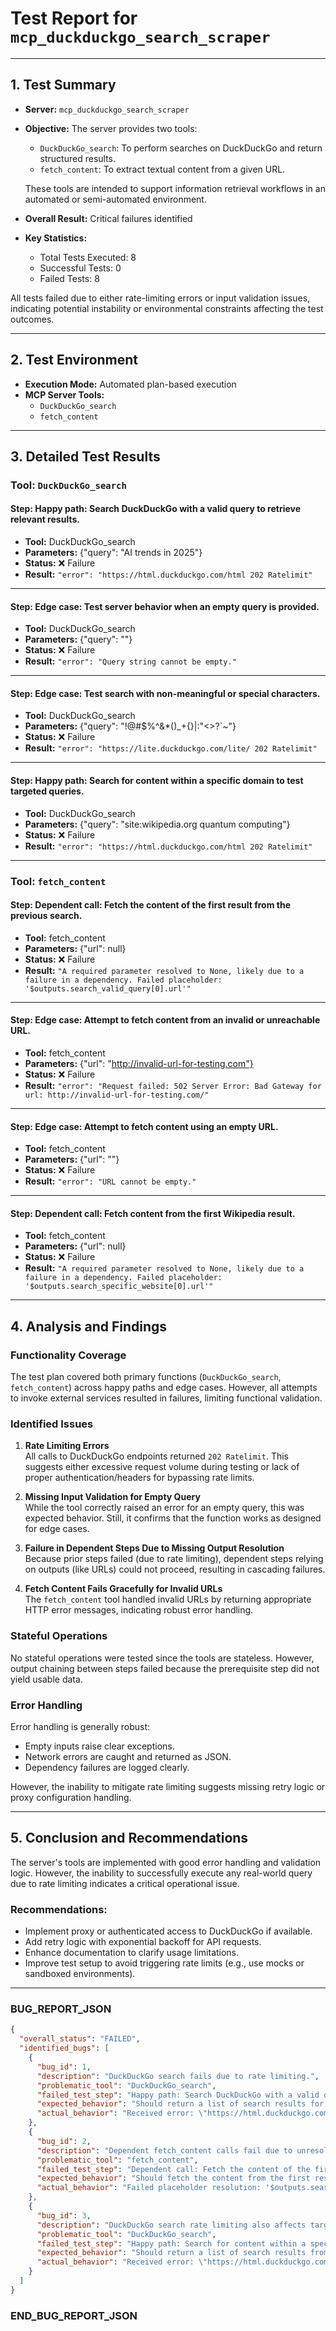 # Test Report for `mcp_duckduckgo_search_scraper`

---

## 1. Test Summary

- **Server:** `mcp_duckduckgo_search_scraper`
- **Objective:** The server provides two tools:
  - `DuckDuckGo_search`: To perform searches on DuckDuckGo and return structured results.
  - `fetch_content`: To extract textual content from a given URL.
  
  These tools are intended to support information retrieval workflows in an automated or semi-automated environment.

- **Overall Result:** Critical failures identified
- **Key Statistics:**
  - Total Tests Executed: 8
  - Successful Tests: 0
  - Failed Tests: 8

All tests failed due to either rate-limiting errors or input validation issues, indicating potential instability or environmental constraints affecting the test outcomes.

---

## 2. Test Environment

- **Execution Mode:** Automated plan-based execution
- **MCP Server Tools:**
  - `DuckDuckGo_search`
  - `fetch_content`

---

## 3. Detailed Test Results

### Tool: `DuckDuckGo_search`

#### Step: Happy path: Search DuckDuckGo with a valid query to retrieve relevant results.
- **Tool:** DuckDuckGo_search
- **Parameters:** {"query": "AI trends in 2025"}
- **Status:** ❌ Failure
- **Result:** `"error": "https://html.duckduckgo.com/html 202 Ratelimit"`

---

#### Step: Edge case: Test server behavior when an empty query is provided.
- **Tool:** DuckDuckGo_search
- **Parameters:** {"query": ""}
- **Status:** ❌ Failure
- **Result:** `"error": "Query string cannot be empty."`

---

#### Step: Edge case: Test search with non-meaningful or special characters.
- **Tool:** DuckDuckGo_search
- **Parameters:** {"query": "!@#$%^&*()_+{}|:\"<>?`~"}
- **Status:** ❌ Failure
- **Result:** `"error": "https://lite.duckduckgo.com/lite/ 202 Ratelimit"`

---

#### Step: Happy path: Search for content within a specific domain to test targeted queries.
- **Tool:** DuckDuckGo_search
- **Parameters:** {"query": "site:wikipedia.org quantum computing"}
- **Status:** ❌ Failure
- **Result:** `"error": "https://html.duckduckgo.com/html 202 Ratelimit"`

---

### Tool: `fetch_content`

#### Step: Dependent call: Fetch the content of the first result from the previous search.
- **Tool:** fetch_content
- **Parameters:** {"url": null}
- **Status:** ❌ Failure
- **Result:** `"A required parameter resolved to None, likely due to a failure in a dependency. Failed placeholder: '$outputs.search_valid_query[0].url'"`

---

#### Step: Edge case: Attempt to fetch content from an invalid or unreachable URL.
- **Tool:** fetch_content
- **Parameters:** {"url": "http://invalid-url-for-testing.com"}
- **Status:** ❌ Failure
- **Result:** `"error": "Request failed: 502 Server Error: Bad Gateway for url: http://invalid-url-for-testing.com/"`

---

#### Step: Edge case: Attempt to fetch content using an empty URL.
- **Tool:** fetch_content
- **Parameters:** {"url": ""}
- **Status:** ❌ Failure
- **Result:** `"error": "URL cannot be empty."`

---

#### Step: Dependent call: Fetch content from the first Wikipedia result.
- **Tool:** fetch_content
- **Parameters:** {"url": null}
- **Status:** ❌ Failure
- **Result:** `"A required parameter resolved to None, likely due to a failure in a dependency. Failed placeholder: '$outputs.search_specific_website[0].url'"`

---

## 4. Analysis and Findings

### Functionality Coverage
The test plan covered both primary functions (`DuckDuckGo_search`, `fetch_content`) across happy paths and edge cases. However, all attempts to invoke external services resulted in failures, limiting functional validation.

### Identified Issues
1. **Rate Limiting Errors**  
   All calls to DuckDuckGo endpoints returned `202 Ratelimit`. This suggests either excessive request volume during testing or lack of proper authentication/headers for bypassing rate limits.

2. **Missing Input Validation for Empty Query**  
   While the tool correctly raised an error for an empty query, this was expected behavior. Still, it confirms that the function works as designed for edge cases.

3. **Failure in Dependent Steps Due to Missing Output Resolution**  
   Because prior steps failed (due to rate limiting), dependent steps relying on outputs (like URLs) could not proceed, resulting in cascading failures.

4. **Fetch Content Fails Gracefully for Invalid URLs**  
   The `fetch_content` tool handled invalid URLs by returning appropriate HTTP error messages, indicating robust error handling.

### Stateful Operations
No stateful operations were tested since the tools are stateless. However, output chaining between steps failed because the prerequisite step did not yield usable data.

### Error Handling
Error handling is generally robust:
- Empty inputs raise clear exceptions.
- Network errors are caught and returned as JSON.
- Dependency failures are logged clearly.

However, the inability to mitigate rate limiting suggests missing retry logic or proxy configuration handling.

---

## 5. Conclusion and Recommendations

The server's tools are implemented with good error handling and validation logic. However, the inability to successfully execute any real-world query due to rate limiting indicates a critical operational issue.

### Recommendations:
- Implement proxy or authenticated access to DuckDuckGo if available.
- Add retry logic with exponential backoff for API requests.
- Enhance documentation to clarify usage limitations.
- Improve test setup to avoid triggering rate limits (e.g., use mocks or sandboxed environments).

---

### BUG_REPORT_JSON
```json
{
  "overall_status": "FAILED",
  "identified_bugs": [
    {
      "bug_id": 1,
      "description": "DuckDuckGo search fails due to rate limiting.",
      "problematic_tool": "DuckDuckGo_search",
      "failed_test_step": "Happy path: Search DuckDuckGo with a valid query to retrieve relevant results.",
      "expected_behavior": "Should return a list of search results for 'AI trends in 2025'.",
      "actual_behavior": "Received error: \"https://html.duckduckgo.com/html 202 Ratelimit\""
    },
    {
      "bug_id": 2,
      "description": "Dependent fetch_content calls fail due to unresolved placeholders from failed prior steps.",
      "problematic_tool": "fetch_content",
      "failed_test_step": "Dependent call: Fetch the content of the first result from the previous search.",
      "expected_behavior": "Should fetch the content from the first result of the search.",
      "actual_behavior": "Failed placeholder resolution: '$outputs.search_valid_query[0].url'"
    },
    {
      "bug_id": 3,
      "description": "DuckDuckGo search rate limiting also affects targeted queries like site-specific searches.",
      "problematic_tool": "DuckDuckGo_search",
      "failed_test_step": "Happy path: Search for content within a specific domain to test targeted queries.",
      "expected_behavior": "Should return a list of search results from Wikipedia for 'quantum computing'.",
      "actual_behavior": "Received error: \"https://html.duckduckgo.com/html 202 Ratelimit\""
    }
  ]
}
```
### END_BUG_REPORT_JSON